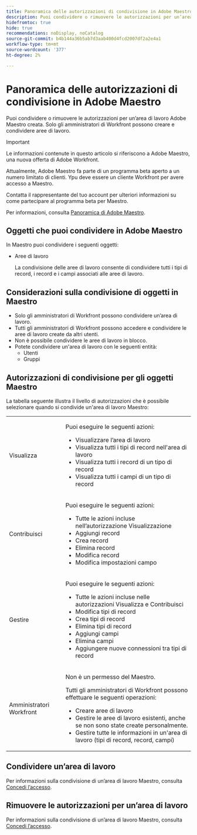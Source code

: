 ```yaml
---
title: Panoramica delle autorizzazioni di condivisione in Adobe Maestro
description: Puoi condividere o rimuovere le autorizzazioni per un’area di lavoro Adobe Maestro creata. Solo gli amministratori di Workfront possono creare e condividere aree di lavoro.
hidefromtoc: true
hide: true
recommendations: noDisplay, noCatalog
source-git-commit: b4b144a36b5ab7d3aab400d4fcd2007df2a2e4a1
workflow-type: tm+mt
source-wordcount: '377'
ht-degree: 2%

---
```


<!--update the metadata with real things when making this public; also update the description with something like this: Not all users in the organization have the same access and permissions to use Adobe Maestro. This article describes the levels of access that users could have to Adobe Maestro. -->

<!--over time, this article should look like this one does: https://experienceleague.adobe.com/docs/workfront/using/basics/grant-request-object-permissions/sharing-permissions-on-objects-overview.html?lang=en-->

# Panoramica delle autorizzazioni di condivisione in Adobe Maestro

Puoi condividere o rimuovere le autorizzazioni per un’area di lavoro Adobe Maestro creata. Solo gli amministratori di Workfront possono creare e condividere aree di lavoro.

>[!IMPORTANT]
>
>Le informazioni contenute in questo articolo si riferiscono a Adobe Maestro, una nuova offerta di Adobe Workfront.
>
>Attualmente, Adobe Maestro fa parte di un programma beta aperto a un numero limitato di clienti. Ypu deve essere un cliente Workfront per avere accesso a Maestro.
>
>Contatta il rappresentante del tuo account per ulteriori informazioni su come partecipare al programma beta per Maestro.
>
>Per informazioni, consulta [Panoramica di Adobe Maestro](../maestro-overview.md).

## Oggetti che puoi condividere in Adobe Maestro

In Maestro puoi condividere i seguenti oggetti:

* Aree di lavoro

  La condivisione delle aree di lavoro consente di condividere tutti i tipi di record, i record e i campi associati alle aree di lavoro.

## Considerazioni sulla condivisione di oggetti in Maestro

* Solo gli amministratori di Workfront possono condividere un’area di lavoro.
* Tutti gli amministratori di Workfront possono accedere e condividere le aree di lavoro create da altri utenti.
* Non è possibile condividere le aree di lavoro in blocco.
* Potete condividere un&#39;area di lavoro con le seguenti entità:
   * Utenti
   * Gruppi

## Autorizzazioni di condivisione per gli oggetti Maestro

La tabella seguente illustra il livello di autorizzazioni che è possibile selezionare quando si condivide un&#39;area di lavoro Maestro:

<table style="table-layout:auto"> 
 <col> 
 <col> 
 <tbody> 
  <tr> 
   <td role="rowheader">Visualizza</td> 
   <td> <p>Puoi eseguire le seguenti azioni:</p> 
    <ul> 
     <li>Visualizzare l’area di lavoro</li> 
     <li>Visualizza tutti i tipi di record nell'area di lavoro</li> 
     <li>Visualizza tutti i record di un tipo di record</li> 
     <li>Visualizza tutti i campi di un tipo di record</li> 
    </ul> </td> 
  </tr> 
  <tr> 
   <td role="rowheader">Contribuisci</td> 
   <td> <p>Puoi eseguire le seguenti azioni:</p> 
    <ul> 
     <li>Tutte le azioni incluse nell’autorizzazione Visualizzazione</li> 
     <li>Aggiungi record</li>
     <li>Crea record</li> 
     <li>Elimina record</li>  
     <li>Modifica record</li>
     <li>Modifica impostazioni campo</li>
     </ul> </td> 
  </tr> 
  <tr> 
   <td role="rowheader">Gestire</td> 
   <td> <p>Puoi eseguire le seguenti azioni:</p> 
    <ul> 
     <li>Tutte le azioni incluse nelle autorizzazioni Visualizza e Contribuisci</li> 
     <li>Modifica tipi di record</li> 
     <li>Crea tipi di record</li> 
     <li>Elimina tipi di record</li> 
     <li>Aggiungi campi</li> 
     <li>Elimina campi</li> 
     <li>Aggiungere nuove connessioni tra tipi di record</li> 
     </ul> </td> 
  </tr> 
  <tr> 
   <td role="rowheader">Amministratori Workfront</td> 
   <td> <p>Non è un permesso del Maestro.</p>
   <p> Tutti gli amministratori di Workfront possono effettuare le seguenti operazioni: </p>
   <ul><li>Creare aree di lavoro</li>
    <li> Gestire le aree di lavoro esistenti, anche se non sono state create personalmente. </li> 
    <li>Gestire tutte le informazioni in un'area di lavoro (tipi di record, record, campi)
    </td> 
  </tr> 
 </tbody> 
</table>

## Condividere un’area di lavoro

Per informazioni sulla condivisione di un’area di lavoro Maestro, consulta [Concedi l’accesso](../access/grant-access.md).

## Rimuovere le autorizzazioni per un’area di lavoro

Per informazioni sulla condivisione di un’area di lavoro Maestro, consulta [Concedi l’accesso](../access/grant-access.md).

<!--This is currently not possible: ## Request permissions to objects -->


